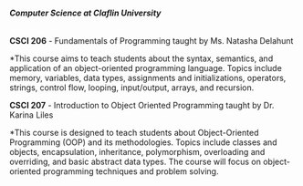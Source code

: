 <b><h6> Computer Science at Claflin University </h6></b>

<b>CSCI 206</b> - Fundamentals of Programming taught by Ms. Natasha Delahunt 
	<p>*This course aims to teach students about the syntax, semantics, and application of an object-oriented programming language. Topics include memory, variables, data types, assignments and initializations, operators, strings, control flow, looping, input/output, arrays, and recursion. </p>

<b>CSCI 207</b> - Introduction to Object Oriented Programming taught by Dr. Karina Liles
	<p>*This course is designed to teach students about Object-Oriented Programming (OOP) and its methodologies. Topics include classes and objects, encapsulation, inheritance, polymorphism, overloading and overriding, and basic abstract data types. The course will focus on object-oriented programming techniques and problem solving. </p>
